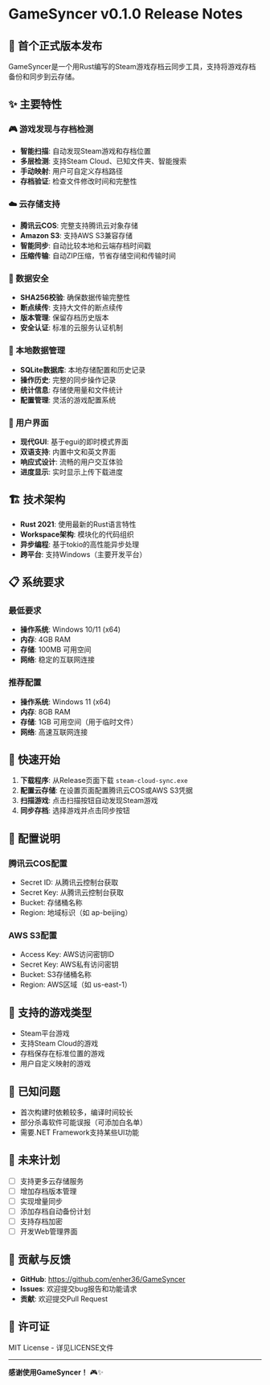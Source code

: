 # GameSyncer v0.1.0 Release Notes

## 🎉 首个正式版本发布

GameSyncer是一个用Rust编写的Steam游戏存档云同步工具，支持将游戏存档备份和同步到云存储。

## ✨ 主要特性

### 🎮 游戏发现与存档检测
- **智能扫描**: 自动发现Steam游戏和存档位置
- **多层检测**: 支持Steam Cloud、已知文件夹、智能搜索
- **手动映射**: 用户可自定义存档路径
- **存档验证**: 检查文件修改时间和完整性

### ☁️ 云存储支持
- **腾讯云COS**: 完整支持腾讯云对象存储
- **Amazon S3**: 支持AWS S3兼容存储
- **智能同步**: 自动比较本地和云端存档时间戳
- **压缩传输**: 自动ZIP压缩，节省存储空间和传输时间

### 🔐 数据安全
- **SHA256校验**: 确保数据传输完整性
- **断点续传**: 支持大文件的断点续传
- **版本管理**: 保留存档历史版本
- **安全认证**: 标准的云服务认证机制

### 💾 本地数据管理
- **SQLite数据库**: 本地存储配置和历史记录
- **操作历史**: 完整的同步操作记录
- **统计信息**: 存储使用量和文件统计
- **配置管理**: 灵活的游戏配置系统

### 🎨 用户界面
- **现代GUI**: 基于egui的即时模式界面
- **双语支持**: 内置中文和英文界面
- **响应式设计**: 流畅的用户交互体验
- **进度显示**: 实时显示上传下载进度

## 🏗️ 技术架构

- **Rust 2021**: 使用最新的Rust语言特性
- **Workspace架构**: 模块化的代码组织
- **异步编程**: 基于tokio的高性能异步处理
- **跨平台**: 支持Windows（主要开发平台）

## 📋 系统要求

### 最低要求
- **操作系统**: Windows 10/11 (x64)
- **内存**: 4GB RAM
- **存储**: 100MB 可用空间
- **网络**: 稳定的互联网连接

### 推荐配置
- **操作系统**: Windows 11 (x64)
- **内存**: 8GB RAM
- **存储**: 1GB 可用空间（用于临时文件）
- **网络**: 高速互联网连接

## 🚀 快速开始

1. **下载程序**: 从Release页面下载 `steam-cloud-sync.exe`
2. **配置云存储**: 在设置页面配置腾讯云COS或AWS S3凭据
3. **扫描游戏**: 点击扫描按钮自动发现Steam游戏
4. **同步存档**: 选择游戏并点击同步按钮

## 🔧 配置说明

### 腾讯云COS配置
- Secret ID: 从腾讯云控制台获取
- Secret Key: 从腾讯云控制台获取
- Bucket: 存储桶名称
- Region: 地域标识（如 ap-beijing）

### AWS S3配置
- Access Key: AWS访问密钥ID
- Secret Key: AWS私有访问密钥
- Bucket: S3存储桶名称
- Region: AWS区域（如 us-east-1）

## 📁 支持的游戏类型

- Steam平台游戏
- 支持Steam Cloud的游戏
- 存档保存在标准位置的游戏
- 用户自定义映射的游戏

## 🐛 已知问题

- 首次构建时依赖较多，编译时间较长
- 部分杀毒软件可能误报（可添加白名单）
- 需要.NET Framework支持某些UI功能

## 🔮 未来计划

- [ ] 支持更多云存储服务
- [ ] 增加存档版本管理
- [ ] 实现增量同步
- [ ] 添加存档自动备份计划
- [ ] 支持存档加密
- [ ] 开发Web管理界面

## 🤝 贡献与反馈

- **GitHub**: https://github.com/enher36/GameSyncer
- **Issues**: 欢迎提交bug报告和功能请求
- **贡献**: 欢迎提交Pull Request

## 📄 许可证

MIT License - 详见LICENSE文件

---

**感谢使用GameSyncer！** 🎮✨